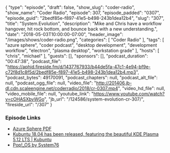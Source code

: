 {
  "type": "episode",
  "draft": false,
  "show_slug": "coder-radio",
  "show_name": "Coder Radio",
  "episode": 307,
  "episode_padded": "0307",
  "episode_guid": "2bedf85e-f897-41e5-b498-243b1dea12b4",
  "slug": "307",
  "title": "System.Evolution",
  "description": "Mike and Chris have a workflow hangover, hit rock bottom, and bounce back with a new understanding.",
  "date": "2018-05-03T10:00:00-07:00",
  "header_image": "/images/shows/coder-radio.png",
  "categories": [
    "Coder Radio"
  ],
  "tags": [
    "azure sphere",
    "coder podcast",
    "desktop development",
    "development workflow",
    "electron",
    "plasma desktop",
    "workstation grade"
  ],
  "hosts": [
    "chris",
    "michael"
  ],
  "guests": [],
  "sponsors": [],
  "podcast_duration": "00:47:38",
  "podcast_file": "https://aphid.fireside.fm/d/1437767933/b44de5fa-47c1-4e94-bf9e-c72f8d1c8f5d/2bedf85e-f897-41e5-b498-243b1dea12b4.mp3",
  "podcast_bytes": 49170091,
  "podcast_chapters": null,
  "podcast_alt_file": null,
  "podcast_ogg_file": null,
  "video_file": "http://201406.jb-dl.cdn.scaleengine.net/coderradio/2018/cr-0307.mp4",
  "video_hd_file": null,
  "video_mobile_file": null,
  "youtube_link": "https://www.youtube.com/watch?v=cOHASXbvWGo",
  "jb_url": "/124586/system-evolution-cr-307/",
  "fireside_url": "/307"
}


### Episode Links

  * [Azure Sphere PDF](https://www.microsoft.com/en-us/azure-sphere/wp-content/uploads/sites/7/2018/04/AzureSphere_OpenCloud.pdf "Azure Sphere PDF")
  * [Kubuntu 18.04 has been released, featuring the beautiful KDE Plasma 5.12 LTS | Kubuntu](https://kubuntu.org/news/kubuntu-18-04-has-been-released/ "Kubuntu 18.04 has been released, featuring the beautiful KDE Plasma 5.12 LTS | Kubuntu")
  * [Pop!_OS by System76](https://system76.com/pop "Pop!_OS by System76")


